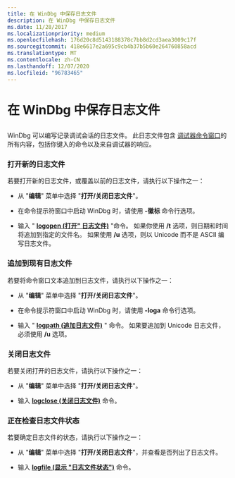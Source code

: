 ```yaml
---
title: 在 WinDbg 中保存日志文件
description: 在 WinDbg 中保存日志文件
ms.date: 11/28/2017
ms.localizationpriority: medium
ms.openlocfilehash: 176d20c8d5143188378c7bb8d2cd3aea3009c17f
ms.sourcegitcommit: 418e6617e2a695c9cb4b37b5b60e264760858acd
ms.translationtype: MT
ms.contentlocale: zh-CN
ms.lasthandoff: 12/07/2020
ms.locfileid: "96783465"
---
```

# <a name="keeping-a-log-file-in-windbg"></a>在 WinDbg 中保存日志文件


## <span id="ddk_keeping_a_log_file_dbg"></span><span id="DDK_KEEPING_A_LOG_FILE_DBG"></span>


WinDbg 可以编写记录调试会话的日志文件。 此日志文件包含 [调试器命令窗口](debugger-command-window.md)的所有内容，包括你键入的命令以及来自调试器的响应。

### <a name="span-idopening_a_new_log_filespanspan-idopening_a_new_log_filespanopening-a-new-log-file"></a><span id="opening_a_new_log_file"></span><span id="OPENING_A_NEW_LOG_FILE"></span>打开新的日志文件

若要打开新的日志文件，或覆盖以前的日志文件，请执行以下操作之一：

-   从 "**编辑**" 菜单中选择 "**打开/关闭日志文件**"。

-   在命令提示符窗口中启动 WinDbg 时，请使用 **-徽标** 命令行选项。

-   输入 " [**logopen (打开" 日志文件)**](-logopen--open-log-file-.md) "命令。 如果你使用 **/t** 选项，则日期和时间将追加到指定的文件名。 如果使用 **/u** 选项，则以 Unicode 而不是 ASCII 编写日志文件。

### <a name="span-idappending_to_an_existing_log_filespanspan-idappending_to_an_existing_log_filespanappending-to-an-existing-log-file"></a><span id="appending_to_an_existing_log_file"></span><span id="APPENDING_TO_AN_EXISTING_LOG_FILE"></span>追加到现有日志文件

若要将命令窗口文本追加到日志文件，请执行以下操作之一：

-   从 "**编辑**" 菜单中选择 "**打开/关闭日志文件**"。

-   在命令提示符窗口中启动 WinDbg 时，请使用 **-loga** 命令行选项。

-   输入 " [**logpath (追加日志文件)**](-logappend--append-log-file-.md) " 命令。 如果要追加到 Unicode 日志文件，必须使用 **/u** 选项。

### <a name="span-idclosing_a_log_filespanspan-idclosing_a_log_filespanclosing-a-log-file"></a><span id="closing_a_log_file"></span><span id="CLOSING_A_LOG_FILE"></span>关闭日志文件

若要关闭打开的日志文件，请执行以下操作之一：

-   从 "**编辑**" 菜单中选择 "**打开/关闭日志文件**"。

-   输入 [**logclose (关闭日志文件)**](-logclose--close-log-file-.md) 命令。

### <a name="span-idchecking_log_file_statusspanspan-idchecking_log_file_statusspanchecking-log-file-status"></a><span id="checking_log_file_status"></span><span id="CHECKING_LOG_FILE_STATUS"></span>正在检查日志文件状态

若要确定日志文件的状态，请执行以下操作之一：

-   从 "**编辑**" 菜单中选择 "**打开/关闭日志文件**"，并查看是否列出了日志文件。

-   输入 [**logfile (显示 "日志文件状态")**](-logfile--display-log-file-status-.md) 命令。

 

 






